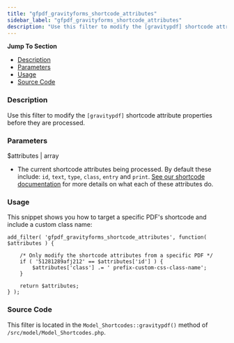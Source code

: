 ```yaml
---
title: "gfpdf_gravityforms_shortcode_attributes"
sidebar_label: "gfpdf_gravityforms_shortcode_attributes"
description: "Use this filter to modify the [gravitypdf] shortcode attribute properties before they are processed."
---
```


**Jump To Section**

* [Description](#description)
* [Parameters](#parameters)
* [Usage](#usage)
* [Source Code](#source-code)

### Description 

Use this filter to modify the `[gravitypdf]` shortcode attribute properties before they are processed.

### Parameters 

$attributes | array
*  The current shortcode attributes being processed. By default these include: `id`, `text`, `type`, `class`, `entry` and `print`. [See our shortcode documentation](user-shortcodes.md#shortcode-attributes) for more details on what each of these attributes do. 

### Usage 

This snippet shows you how to target a specific PDF's shortcode and include a custom class name:

```.language-php
add_filter( 'gfpdf_gravityforms_shortcode_attributes', function( $attributes ) {

	/* Only modify the shortcode attributes from a specific PDF */
	if ( '51281289afj212' == $attributes['id'] ) {
		$attributes['class'] .= ' prefix-custom-css-class-name';
	}

	return $attributes;
} );
```
 
### Source Code 

This filter is located in the `Model_Shortcodes::gravitypdf()` method of `/src/model/Model_Shortcodes.php`.